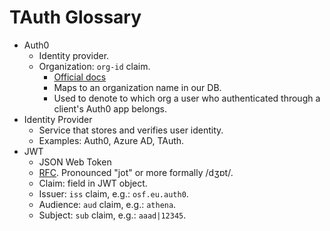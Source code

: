 # TAuth Glossary

- Auth0
    - Identity provider.
    - Organization: `org-id` claim.
        - [Official docs](https://auth0.com/docs/manage-users/organizations)
        - Maps to an organization name in our DB.
        - Used to denote to which org a user who authenticated through a client's Auth0 app belongs. 
- Identity Provider
    - Service that stores and verifies user identity.
    - Examples: Auth0, Azure AD, TAuth.
- JWT
    - JSON Web Token
    - [RFC](<https://datatracker.ietf.org/doc/html/rfc7519>).
    Pronounced "jot" or more formally /dʒɒt/.
    - Claim: field in JWT object.
    - Issuer: `iss` claim, e.g.: `osf.eu.auth0`.
    - Audience: `aud` claim, e.g.: `athena`.
    - Subject: `sub` claim, e.g.: `aaad|12345`.
